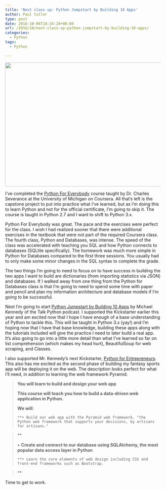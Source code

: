```yaml
---
title: 'Next class up: Python Jumpstart by Building 10 Apps'
author: Paul Cutler
type: post
date: 2016-10-06T18:34:20+00:00
url: /2016/10/next-class-up-python-jumpstart-by-building-10-apps/
categories:
  - Python
tags:
  - Python

---
```

<img class="alignnone size-full wp-image-6410" src="https://i0.wp.com/paulcutler.org/blog/wp-content/uploads/2016/10/Screenshot-2016-10-06-07.29.06.png?resize=700%2C400" width="700" height="400" data-recalc-dims="1" />

I’ve completed the [Python For Everybody][1] course taught by Dr. Charles Severance at the University of Michigan on Coursera. All that’s left is the capstone project to put into practice what I’ve learned, but as I’m doing this to learn Python and not for the official certificate, I’m going to skip it. The course is taught in Python 2.7 and I want to shift to Python 3.x.

Python For Everybody was great. The pace and the exercises were perfect for the class. I wish I had realized sooner that there were additional exercises in the textbook that were not part of the required Coursera class. The fourth class, Python and Databases, was intense. The speed of the class was accelerated with teaching you SQL and how Python connects to databases (SQLlite specifically). The homework was much more simple in Python for Databases compared to the first three sessions. You usually had to only make some minor changes in the SQL syntax to complete the grade.

The two things I’m going to need to focus on to have success in building the two apps I want to build are dictionaries (from importing statistics via JSON) and databases. If I walked away from one thing from the Python for Databases class is that I’m going to need to spend some time with paper and pencil and plan my information architecture and database models if I’m going to be successful.

Next I’m going to start [Python Jumpstart by Building 10 Apps][2] by Michael Kennedy of the Talk Python podcast. I supported the Kickstarter earlier this year and am excited now that I hope I have enough of a base understanding of Python to tackle this. This will be taught in Python 3.x (yay!) and I’m hoping now that I have that base knowledge, building these apps along with the tutorials included will give the practice I need to later build a real app. It’s also going to go into a little more detail than what I’ve learned so far on list comprehension (which makes my head hurt), BeautifulSoup for web scraping, and Classes.

I also supported Mr. Kennedy’s next Kickstarter, [Python for Entrepreneurs][3]. This also has me excited as the second phase of building my fantasy sports app will be deploying it on the web. The description looks perfect for what I’ll need, in addition to learning the web framework Pyramid:

> **You will learn to build and design your web app**
> 
> **This course will teach you how to build a data-driven web application in Python.** 
> 
> **We will**:
> 
>     **• Build our web app with the Pyramid web framework, "the Python web framework that supports your decisions, by artisans for artisans."
  
>** 
> 
> • **Create and connect to our database using SQLAlchemy, the most popular data access layer in Python** 
> 
>     **• Learn the core elements of web design including CSS and front-end frameworks such as Bootstrap.
  
>** 

Time to get to work.

 [1]: https://www.coursera.org/specializations/python
 [2]: https://training.talkpython.fm/courses/details/python-language-jumpstart-building-10-apps
 [3]: https://training.talkpython.fm/courses/explore_entrepreneurs/python-for-entrepreneurs-build-and-launch-your-online-business